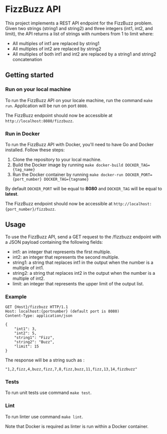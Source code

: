 # FizzBuzz API

This project implements a REST API endpoint for the FizzBuzz problem. Given two strings (string1 and string2) and three integers (int1, int2, and limit), the API returns a list of strings with numbers from 1 to limit where:

- All multiples of int1 are replaced by string1
- All multiples of int2 are replaced by string2
- All multiples of both int1 and int2 are replaced by a string1 and string2 concatenation


## Getting started

### Run on your local machine

To run the FizzBuzz API on your locale machine, run the command `make run`. Application will be run on port `8080`.

The FizzBuzz endpoint should now be accessible at `http://localhost:8080/fizzbuzz`.

### Run in Docker

To run the FizzBuzz API with Docker, you'll need to have Go and Docker installed. Follow these steps:

1. Clone the repository to your local machine.
2. Build the Docker image by running `make docker-build DOCKER_TAG={tag_name}`
3. Run the Docker container by running `make docker-run DOCKER_PORT={port_number} DOCKER_TAG={tagname}`

By default `DOCKER_PORT` will be equal to **8080** and `DOCKER_TAG` will be equal to **latest**.

The FizzBuzz endpoint should now be accessible at `http://localhost:{port_number}/fizzbuzz`.


## Usage

To use the FizzBuzz API, send a GET request to the /fizzbuzz endpoint with a JSON payload containing the following fields:

- int1: an integer that represents the first multiple.
- int2: an integer that represents the second multiple.
- string1: a string that replaces int1 in the output when the number is a multiple of int1.
- string2: a string that replaces int2 in the output when the number is a multiple of int2.
- limit: an integer that represents the upper limit of the output list. 

### Example

    GET {Host}/fizzbuzz HTTP/1.1
    Host: localhost:{portnumber} (default port is 8080)
    Content-Type: application/json

    {
        "int1": 3,
        "int2": 5,
        "string1": "Fizz",
        "string2": "Buzz",
        "limit": 15
    }

The response will be a string such as :

    "1,2,fizz,4,buzz,fizz,7,8,fizz,buzz,11,fizz,13,14,fizzbuzz"

### Tests

To run unit tests use command `make test`.

### Lint

To run linter use command `make lint`.

Note that  Docker is required as linter is run within a Docker container.